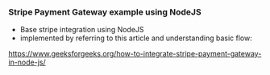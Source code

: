 ### Stripe Payment Gateway example using NodeJS

- Base stripe integration using NodeJS
- implemented by referring to this article and understanding basic flow:

https://www.geeksforgeeks.org/how-to-integrate-stripe-payment-gateway-in-node-js/
